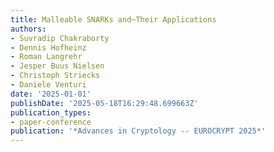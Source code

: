 ```yaml
---
title: Malleable SNARKs and~Their Applications
authors:
- Suvradip Chakraborty
- Dennis Hofheinz
- Roman Langrehr
- Jesper Buus Nielsen
- Christoph Striecks
- Daniele Venturi
date: '2025-01-01'
publishDate: '2025-05-18T16:29:48.699663Z'
publication_types:
- paper-conference
publication: '*Advances in Cryptology -- EUROCRYPT 2025*'
---
```

